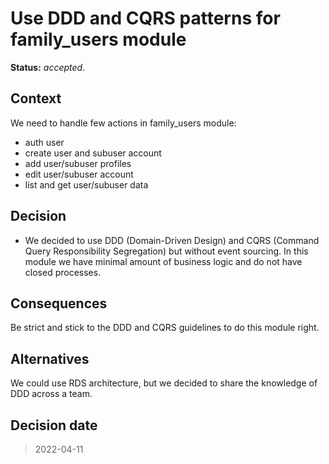 # Use DDD and CQRS patterns for family_users module

**Status:** _accepted_.

## Context

We need to handle few actions in family_users module:
- auth user
- create user and subuser account
- add user/subuser profiles
- edit user/subuser account
- list and get user/subuser data

## Decision

* We decided to use DDD (Domain-Driven Design) and CQRS (Command Query Responsibility Segregation) but without event sourcing. In this module we have minimal amount of business logic and do not have closed processes.

## Consequences

Be strict and stick to the DDD and CQRS guidelines to do this module right.

## Alternatives

We could use RDS architecture, but we decided to share the knowledge of DDD across a team.

## Decision date

> 2022-04-11
